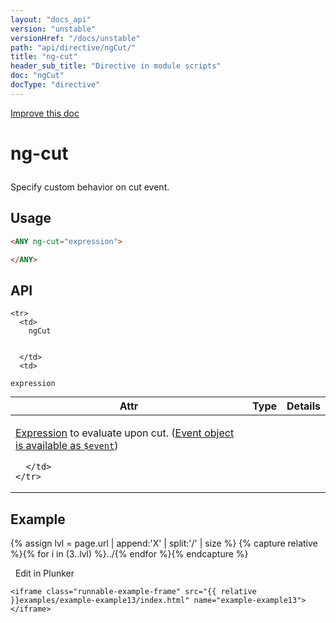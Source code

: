 ```yaml
---
layout: "docs_api"
version: "unstable"
versionHref: "/docs/unstable"
path: "api/directive/ngCut/"
title: "ng-cut"
header_sub_title: "Directive in module scripts"
doc: "ngCut"
docType: "directive"
---
```


<div class="improve-docs">
  <a href='https://github.com/Famous/famous-angular/edit/master/src/scripts/directives/fa-input.js#L696'>
    Improve this doc
  </a>
</div>





<h1 class="api-title">

  ng-cut



</h1>





Specify custom behavior on cut event.






  
<h2 id="usage">Usage</h2>
  
```html
<ANY ng-cut="expression">

</ANY>
```
  
  
<h2 id="api" style="clear:both;">API</h2>

<table class="table" style="margin:0;">
  <thead>
    <tr>
      <th>Attr</th>
      <th>Type</th>
      <th>Details</th>
    </tr>
  </thead>
  <tbody>
    
    <tr>
      <td>
        ngCut
        
        
      </td>
      <td>
        
  <code>expression</code>
      </td>
      <td>
        <p><a href="guide/expression">Expression</a> to evaluate upon
cut. (<a href="guide/expression#-event-">Event object is available as <code>$event</code></a>)</p>

        
      </td>
    </tr>
    
  </tbody>
</table>

  

  



<h2 id="example">Example</h2><p>

{% assign lvl = page.url | append:'X' | split:'/' | size %}
{% capture relative %}{% for i in (3..lvl) %}../{% endfor %}{% endcapture %}

<div>
  <a ng-click="openPlunkr('{{ relative }}examples/example-example13')" class="btn pull-right">
    <i class="glyphicon glyphicon-edit">&nbsp;</i>
    Edit in Plunker</a>
  <div class="runnable-example" path="examples/example-example13"
      
  >

   

    <iframe class="runnable-example-frame" src="{{ relative }}examples/example-example13/index.html" name="example-example13"></iframe>
  </div>
</div>


</p>



